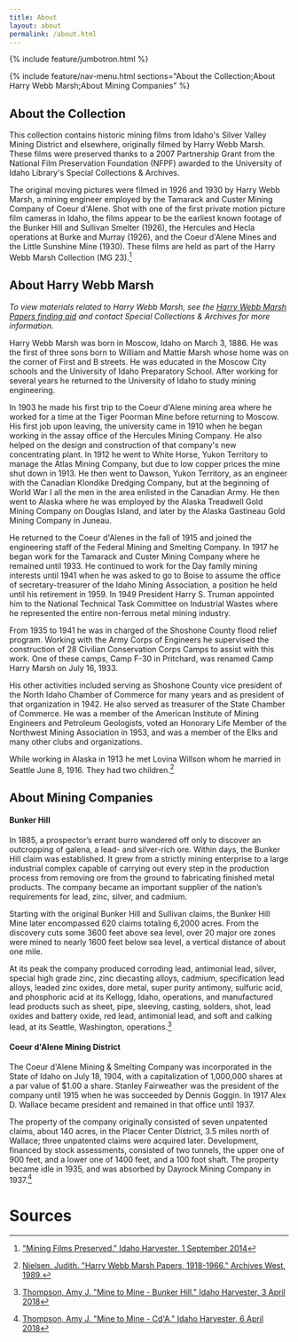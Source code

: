 ```yaml
---
title: About
layout: about
permalink: /about.html
---
```

{% include feature/jumbotron.html %} 

{% include feature/nav-menu.html sections="About the Collection;About Harry Webb Marsh;About Mining Companies" %} 

## About the Collection

This collection contains historic mining films from Idaho's Silver Valley Mining District and elsewhere, originally filmed by Harry Webb Marsh. These films were preserved thanks to a 2007 Partnership Grant from the National Film Preservation Foundation (NFPF) awarded to the University of Idaho Library's Special Collections & Archives. 

The original moving pictures were filmed in 1926 and 1930 by Harry Webb Marsh, a mining engineer employed by the Tamarack and Custer Mining Company of Coeur d'Alene. Shot with one of the first private motion picture film cameras in Idaho, the films appear to be the earliest known footage of the Bunker Hill and Sullivan Smelter (1926), the Hercules and Hecla operations at Burke and Murray (1926), and the Coeur d'Alene Mines and the Little Sunshine Mine (1930). These films are held as part of the Harry Webb Marsh Collection (MG 23).[^1]

## About Harry Webb Marsh

*To view materials related to Harry Webb Marsh, see the [Harry Webb Marsh Papers finding aid](https://archiveswest.orbiscascade.org/ark:/80444/xv58486) and contact Special Collections & Archives for more information.*

Harry Webb Marsh was born in Moscow, Idaho on March 3, 1886. He was the first of three sons born to William and Mattie Marsh whose home was on the corner of First and B streets. He was educated in the Moscow City schools and the University of Idaho Preparatory School. After working for several years he returned to the University of Idaho to study mining engineering. 

In 1903 he made his first trip to the Coeur d'Alene mining area where he worked for a time at the Tiger Poorman Mine before returning to Moscow. His first job upon leaving, the university came in 1910 when he began working in the assay office of the Hercules Mining Company. He also helped on the design and construction of that company's new concentrating plant. In 1912 he went to White Horse, Yukon Territory to manage the Atlas Mining Company, but due to low copper prices the mine shut down in 1913. He then went to Dawson, Yukon Territory, as an engineer with the Canadian Klondike Dredging Company, but at the beginning of World War I all the men in the area enlisted in the Canadian Army. He then went to Alaska where he was employed by the Alaska Treadwell Gold Mining Company on Douglas Island, and later by the Alaska Gastineau Gold Mining Company in Juneau.

He returned to the Coeur d'Alenes in the fall of 1915 and joined the engineering staff of the Federal Mining and Smelting Company. In 1917 he began work for the Tamarack and Custer Mining Company where he remained until 1933. He continued to work for the Day family mining interests until 1941 when he was asked to go to Boise to assume the office of secretary-treasurer of the Idaho Mining Association, a position he held until his retirement in 1959. In 1949 President Harry S. Truman appointed him to the National Technical Task Committee on Industrial Wastes where he represented the entire non-ferrous metal mining industry.

From 1935 to 1941 he was in charged of the Shoshone County flood relief program. Working with the Army Corps of Engineers he supervised the construction of 28 Civilian Conservation Corps Camps to assist with this work. One of these camps, Camp F-30 in Pritchard, was renamed Camp Harry Marsh on July 16, 1933.

His other activities included serving as Shoshone County vice president of the North Idaho Chamber of Commerce for many years and as president of that organization in 1942. He also served as treasurer of the State Chamber of Commerce. He was a member of the American Institute of Mining Engineers and Petroleum Geologists, voted an Honorary Life Member of the Northwest Mining Association in 1953, and was a member of the Elks and many other clubs and organizations.

While working in Alaska in 1913 he met Lovina Willson whom he married in Seattle June 8, 1916. They had two children.[^2]

## About Mining Companies

#### Bunker Hill

In 1885, a prospector’s errant burro wandered off only to discover an outcropping of galena, a lead- and silver-rich ore. Within days, the Bunker Hill claim was established. It grew from a strictly mining enterprise to a large industrial complex capable of carrying out every step in the production process from removing ore from the ground to fabricating finished metal products. The company became an important supplier of the nation’s requirements for lead, zinc, silver, and cadmium.

Starting with the original Bunker Hill and Sullivan claims, the Bunker Hill Mine later encompassed 620 claims totaling 6,2000 acres. From the discovery cuts some 3600 feet above sea level, over 20 major ore zones were mined to nearly 1600 feet below sea level, a vertical distance of about one mile.

At its peak the company produced corroding lead, antimonial lead, silver, special high grade zinc, zinc diecasting alloys, cadmium, specification lead alloys, leaded zinc oxides, dore metal, super purity antimony, sulfuric acid, and phosphoric acid at its Kellogg, Idaho, operations, and manufactured lead products such as sheet, pipe, sleeving, casting, solders, shot, lead oxides and battery oxide, red lead, antimonial lead, and soft and calking lead, at its Seattle, Washington, operations.[^3]

#### Coeur d'Alene Mining District

The Coeur d'Alene Mining & Smelting Company was incorporated in the State of Idaho on July 18, 1904, with a capitalization of 1,000,000 shares at a par value of $1.00 a share. Stanley Fairweather was the president of the company until 1915 when he was succeeded by Dennis Goggin. In 1917 Alex D. Wallace became president and remained in that office until 1937.

The property of the company originally consisted of seven unpatented claims, about 140 acres, in the Placer Center District, 3.5 miles north of Wallace; three unpatented claims were acquired later. Development, financed by stock assessments, consisted of two tunnels, the upper one of 900 feet, and a lower one of 1400 feet, and a 100 foot shaft. The property became idle in 1935, and was absorbed by Dayrock Mining Company in 1937.[^4]

# Sources

[^1]: ["Mining Films Preserved." Idaho Harvester, 1 September 2014](https://harvester.lib.uidaho.edu/posts/2014/09/01/mining-films-preserved.html)

[^2]: [Nielsen, Judith. "Harry Webb Marsh Papers, 1918-1966." Archives West, 1989.](https://archiveswest.orbiscascade.org/ark:/80444/xv58486)

[^3]: [Thompson, Amy J. "Mine to Mine - Bunker Hill." Idaho Harvester, 3 April 2018](https://harvester.lib.uidaho.edu/posts/2018/04/03/mine-to-mine-bunker-hill.html)

[^4]: [Thompson, Amy J. "Mine to Mine - Cd'A." Idaho Harvester, 6 April 2018](https://harvester.lib.uidaho.edu/posts/2018/04/06/mine-to-mine-cda.html)

<div class="clearfix"></div>

